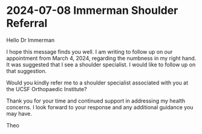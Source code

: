# 2024-07-08 Immerman Shoulder Referral

Hello Dr Immerman

I hope this message finds you well. I am writing to follow up on our appointment from March 4, 2024, regarding the numbness in my right hand. It was suggested that I see a shoulder specialist. I would like to follow up on that suggestion.

Would you kindly refer me to a shoulder specialist associated with you at the UCSF Orthopaedic Institute?

Thank you for your time and continued support in addressing my health concerns. I look forward to your response and any additional guidance you may have.

Theo
